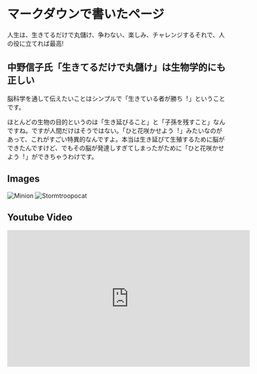 # マークダウンで書いたページ

⼈⽣は、⽣きてるだけで丸儲け、争わない、楽しみ、チャレンジするそれで、⼈の役に⽴てれば最⾼!

## 中野信⼦⽒「⽣きてるだけで丸儲け」は⽣物学的にも正しい

脳科学を通して伝えたいことはシンプルで「⽣きている者が勝ち︕」ということです。

ほとんどの⽣物の⽬的というのは「⽣き延びること」と「⼦孫を残すこと」なんですね。ですが⼈間だけはそうではない。「ひと花咲かせよう︕」みたいなのがあって、これがすごい特異的なんですよ。本当は⽣き延びて⽣殖するために脳ができたんですけど、でもその脳が発達しすぎてしまったがために「ひと花咲かせよう︕」ができちゃうわけです。

## Images

![Minion](https://octodex.github.com/images/minion.png)
![Stormtroopocat](https://octodex.github.com/images/stormtroopocat.jpg "The Stormtroopocat")

## Youtube Video

<iframe width="560" height="315" src="https://www.youtube.com/embed/cAibmoaUjZU?si=hvfrCmVk4fRWP8aD"
    title="YouTube video player" frameborder="0"
    allow="accelerometer; autoplay; clipboard-write; encrypted-media; gyroscope; picture-in-picture; web-share"
    referrerpolicy="strict-origin-when-cross-origin" allowfullscreen></iframe>


